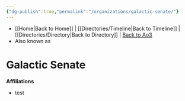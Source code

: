 ```yaml
---
{"dg-publish":true,"permalink":"/organizations/galactic-senate/"}
---
```


- [[Home\|Back to Home]] | [[Directories/Timeline\|Back to Timeline]] | [[Directories/Directory\|Back to Directory]] | [Back to Ao3](https://archiveofourown.org/works/19334440/chapters/45992584)
- Also known as

# Galactic Senate


**Affiliations** 
- test
